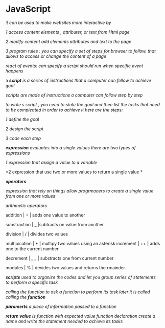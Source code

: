 # JavaScript
*it can be used to make websites more interactive by*

*1 access content elements , attributer, or text from Html page*

*2 modify content add elements attributes and text to the page*

*3 program rules : you can specify a set of steps for browser to follow. that allows to access or change the content of a page* 

*react of events: can specify a script should run when specific event happens*

a ***script*** *is a series of instructions that a computer can follow to achieve goal*

*scripts are made of instructions a computer can follow step by step*

*to write s script , you need to state the goal and then list the tasks that need to be compleated in order to achieve it*
*here are the steps:*

*1 define the goal*

*2 design the script*

*3 code each step*

***expression*** *evaluates into a single values
there are two types of expressions*

*1 expression that assign a value to a variable*

*2 expression that use two or more values to return a single value *

***operators***

*expression that rely on things allow progrmaaers to create a single value from one or more values*

*arithmetic operators*

addition | + | adds one value to another
 
substraction | _ |subtracts on value from another

division | / | divides two values

multipication | * | multipy two values using an asterisk
increment | ++ | adds one to the current number

decrement | _ _ | substracts one from current number

modules | % | devides two values and returns the rmainder

***scripts*** *used to organize the codes and let you group series of statements to perform a specific task*

*calling the function to ask a function to perform its  task later it is called calling the* ***function***

***paramerts*** *a piece of information passed to a function*

***return value***
*is function with expected value
function declaration 
create a name and write the statement needed to achieve its tasks*
